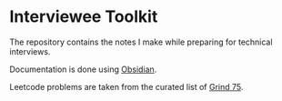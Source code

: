 # Interviewee Toolkit

The repository contains the notes I make while preparing for technical interviews.

Documentation is done using [Obsidian](https://obsidian.md/).

Leetcode problems are taken from the curated list of [Grind 75](https://www.techinterviewhandbook.org/grind75?order=difficulty&weeks=26).
